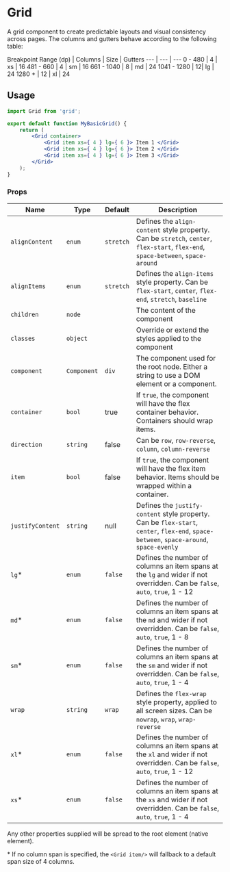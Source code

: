 Grid
===

A grid component to create predictable layouts and visual consistency across pages. The columns and gutters behave according to the following table:

Breakpoint Range (dp) | Columns | Size | Gutters
--- | --- | ---
0 - 480 | 4 | xs | 16
481 - 660 | 4 | sm | 16
661 - 1040 | 8 | md | 24 
1041 - 1280 | 12| lg | 24
1280 + | 12 | xl | 24

## Usage

```jsx
import Grid from 'grid';

export default function MyBasicGrid() {
	return (
		<Grid container>
			<Grid item xs={ 4 } lg={ 6 }> Item 1 </Grid>
			<Grid item xs={ 4 } lg={ 6 }> Item 2 </Grid>
			<Grid item xs={ 4 } lg={ 6 }> Item 3 </Grid>
		</Grid>
	);
}
```

### Props


Name | Type | Default | Description
--- | --- | --- | ---
`alignContent` | `enum` | `stretch` | Defines the `align-content` style property. Can be `stretch`, `center`, `flex-start`, `flex-end`, `space-between`, `space-around`
`alignItems` | `enum` | `stretch` | Defines the `align-items` style property. Can be `flex-start`, `center`, `flex-end`, `stretch`, `baseline`
`children` | `node` | | The content of the component
`classes` | `object` | | Override or extend the styles applied to the component
`component` | `Component` | `div` | The component used for the root node. Either a string to use a DOM element or a component.
`container` | `bool` | true | If `true`, the component will have the flex container behavior. Containers should wrap items. 
`direction` | `string` | false | Can be `row`, `row-reverse`, `column`, `column-reverse`
`item` | `bool` | false | If `true`, the component will have the flex item behavior. Items should be wrapped within a container.
`justifyContent` | `string` | null | Defines the `justify-content` style property. Can be `flex-start`, `center`, `flex-end`, `space-between`, `space-around`, `space-evenly` 
`lg`\* | `enum` | `false` | Defines the number of columns an item spans at the `lg` and wider if not overridden. Can be `false`, `auto`, `true`, 1 - 12
`md`\* | `enum` | `false` | Defines the number of columns an item spans at the `md` and wider if not overridden. Can be `false`, `auto`, `true`, 1 - 8 
`sm`\* | `enum` | `false` | Defines the number of columns an item spans at the `sm` and wider if not overridden. Can be `false`, `auto`, `true`, 1 - 4
`wrap` | `string` | `wrap` | Defines the `flex-wrap` style property, applied to all screen sizes. Can be `nowrap`, `wrap`, `wrap-reverse`
`xl`\* | `enum` | `false` | Defines the number of columns an item spans at the `xl` and wider if not overridden. Can be `false`, `auto`, `true`, 1 - 12
`xs`\* | `enum` | `false` | Defines the number of columns an item spans at the `xs` and wider if not overridden. Can be `false`, `auto`, `true`, 1 - 4

Any other properties supplied will be spread to the root element (native element).

\* If no column span is specified, the `<Grid item/>` will fallback to a default span size of 4 columns.
